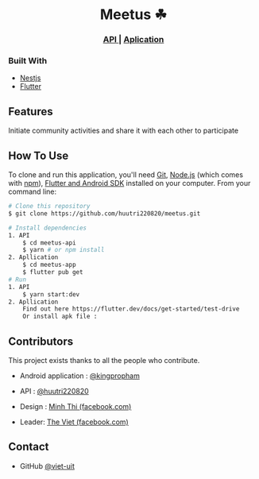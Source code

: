 

<h1 align="center">Meetus ☘</h1>
<div align="center">
  <h3>
    <a href="https://github.com/VTV24/meetus-api">
      API
    </a>
    <span> | </span>
    <a href="https://github.com/kingpropham/GSC">
      Aplication
    </a>
  </h3>
</div>


### Built With
- [Nestjs](https://nestjs.com/)
- [Flutter](https://flutter.dev/)

## Features
Initiate community activities and share it with each other to participate

## How To Use

To clone and run this application, you'll need [Git](https://git-scm.com), [Node.js](https://nodejs.org/en/download/) (which comes with [npm](http://npmjs.com)),  [Flutter and Android SDK](https://flutter.dev/) installed on your computer. From your command line:

```bash
# Clone this repository
$ git clone https://github.com/huutri220820/meetus.git

# Install dependencies
1. API
	$ cd meetus-api
	$ yarn # or npm install
2. Apllication
	$ cd meetus-app
	$ flutter pub get
# Run
1. API
	$ yarn start:dev
2. Apllication 
	Find out here https://flutter.dev/docs/get-started/test-drive
	Or install apk file : 
```



## Contributors

This project exists thanks to all the people who contribute.

- Android application : [@kingpropham](https://github.com/kingpropham)

- API : [@huutri220820](https://github.com/huutri220820)
- Design : [Minh Thi (facebook.com)](https://www.facebook.com/nmt218)
- Leader: [The Viet (facebook.com)](https://www.facebook.com/soap.n.duck)

## Contact

- GitHub [@viet-uit](20520093@gm.uit.edu.vn)

​	